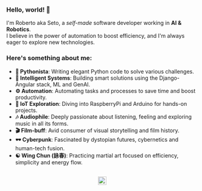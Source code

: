 ### Hello, world! 🖖

I'm Roberto aka Seto, a _self-made_ software developer working in **AI & Robotics**.  
I believe in the power of automation to boost efficiency, and I'm always eager to explore new technologies.

### Here's something about me:
- **🐍 Pythonista**: Writing elegant Python code to solve various challenges.
- **🤖 Intelligent Systems**: Building smart solutions using the Django-Angular stack, ML and GenAI.
- **⚙️ Automation**: Automating tasks and processes to save time and boost productivity.
- **🌱 IoT Exploration**: Diving into RaspberryPi and Arduino for hands-on projects.
- **🎶 Audiophile**: Deeply passionate about listening, feeling and exploring music in all its forms.
- **🎬 Film-buff**: Avid consumer of visual storytelling and film history.
- **🕶 Cyberpunk**: Fascinated by dystopian futures, cybernetics and human-tech fusion.
- **☯️ Wing Chun (詠春)**: Practicing martial art focused on efficiency, simplicity and energy flow.

##

<p align="center">
  <a href="http://www.catb.org/hacker-emblem/">
    <img width="22" height="22" src="http://www.catb.org/hacker-emblem/glider.png" alt="Hacker Emblem">
  </a>
</p>
